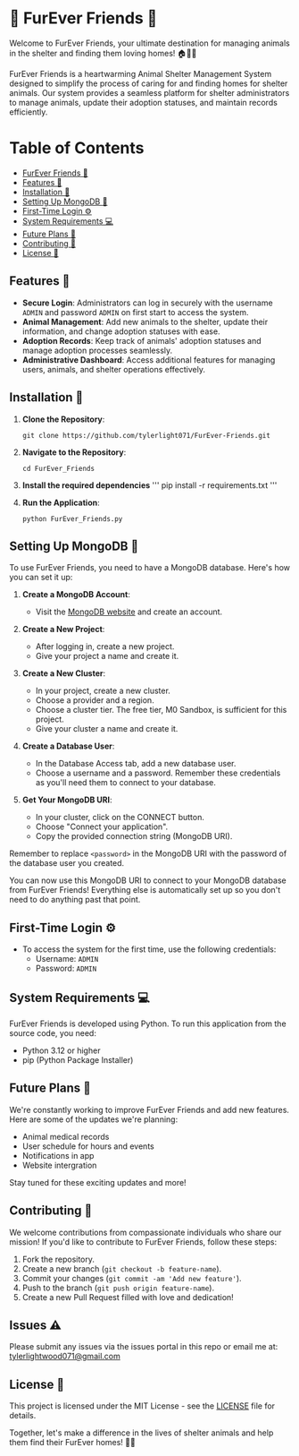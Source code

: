# 🐾 FurEver Friends 🐾

Welcome to FurEver Friends, your ultimate destination for managing animals in the shelter and finding them loving homes! 🏠🐶🐱

FurEver Friends is a heartwarming Animal Shelter Management System designed to simplify the process of caring for and finding homes for shelter animals. Our system provides a seamless platform for shelter administrators to manage animals, update their adoption statuses, and maintain records efficiently.

# Table of Contents

- [FurEver Friends 🐾](#-furever-friends-)
- [Features 🌟](#features-)
- [Installation 🚀](#installation-)
- [Setting Up MongoDB 🍃](#setting-up-mongodb-)
- [First-Time Login ⚙️](#first-time-login-)
- [System Requirements 💻](#system-requirements-)
- [Future Plans 🚀](#future-plans-)
- [Contributing 💖](#contributing-)
- [License 📝](#license-)


## Features 🌟

- **Secure Login**: Administrators can log in securely with the username `ADMIN` and password `ADMIN` on first start to access the system.
- **Animal Management**: Add new animals to the shelter, update their information, and change adoption statuses with ease.
- **Adoption Records**: Keep track of animals' adoption statuses and manage adoption processes seamlessly.
- **Administrative Dashboard**: Access additional features for managing users, animals, and shelter operations effectively.

## Installation 🚀

1. **Clone the Repository**:

    ```
    git clone https://github.com/tylerlight071/FurEver-Friends.git
    ```

2. **Navigate to the Repository**:

    ```
    cd FurEver_Friends
    ```

3. **Install the required dependencies**
    '''
    pip install -r requirements.txt
    '''
    
4. **Run the Application**:

    ```
    python FurEver_Friends.py
    ```

## Setting Up MongoDB 🍃

To use FurEver Friends, you need to have a MongoDB database. Here's how you can set it up:

1. **Create a MongoDB Account**:

   - Visit the [MongoDB website](https://www.mongodb.com/) and create an account.

2. **Create a New Project**:

   - After logging in, create a new project.
   - Give your project a name and create it.

3. **Create a New Cluster**:

   - In your project, create a new cluster.
   - Choose a provider and a region.
   - Choose a cluster tier. The free tier, M0 Sandbox, is sufficient for this project.
   - Give your cluster a name and create it.

4. **Create a Database User**:

   - In the Database Access tab, add a new database user.
   - Choose a username and a password. Remember these credentials as you'll need them to connect to your database.

5. **Get Your MongoDB URI**:

   - In your cluster, click on the CONNECT button.
   - Choose "Connect your application".
   - Copy the provided connection string (MongoDB URI).

Remember to replace `<password>` in the MongoDB URI with the password of the database user you created.

You can now use this MongoDB URI to connect to your MongoDB database from FurEver Friends! Everything else is automatically set up so you don't need to do anything past that point.

## First-Time Login ⚙️

- To access the system for the first time, use the following credentials:
  - Username: `ADMIN`
  - Password: `ADMIN`

## System Requirements 💻

FurEver Friends is developed using Python. To run this application from the source code, you need:

- Python 3.12 or higher
- pip (Python Package Installer)

## Future Plans 🚀

We're constantly working to improve FurEver Friends and add new features. Here are some of the updates we're planning:

- Animal medical records
- User schedule for hours and events
- Notifications in app
- Website intergration

Stay tuned for these exciting updates and more!

## Contributing 💖

We welcome contributions from compassionate individuals who share our mission! If you'd like to contribute to FurEver Friends, follow these steps:

1. Fork the repository.
2. Create a new branch (`git checkout -b feature-name`).
3. Commit your changes (`git commit -am 'Add new feature'`).
5. Push to the branch (`git push origin feature-name`).
6. Create a new Pull Request filled with love and dedication!

## Issues ⚠️

Please submit any issues via the issues portal in this repo or email me at:
tylerlightwood071@gmail.com

## License 📝

This project is licensed under the MIT License - see the [LICENSE](LICENSE) file for details.

Together, let's make a difference in the lives of shelter animals and help them find their FurEver homes! 🐾✨

